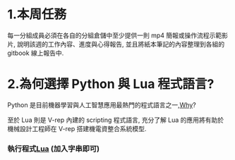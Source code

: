 # 1.**本周任務**

每一分組成員必須在各自的分組倉儲中至少提供一則 mp4 簡報或操作流程示範影片, 說明該週的工作內容、進度與心得報告, 並且將紙本筆記的內容整理到各組的 gitbook 線上報告中.

# 2.為何選擇 Python 與 Lua 程式語言?

Python 是目前機器學習與人工智慧應用最熱門的程式語言之一,[Why](https://www.quora.com/Why-is-Python-considered-a-good-language-for-AI-and-Machine-Learning)?

至於 Lua 則是 V-rep 內建的 scripting 程式語言, 充分了解 Lua 的應用將有助於機械設計工程師在 V-rep 搭建機電資整合系統模型.

### 執行程式[Lua](http://mde.tw/vecp2018/lua/SchoolProject/) \(加入字串即可\)



